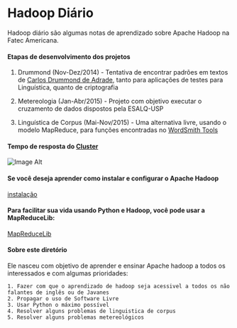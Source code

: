 # Hadoop Diário
Hadoop diário são algumas notas de aprendizado sobre Apache Hadoop na Fatec Americana.

#### Etapas de desenvolvimento dos projetos
	
1. Drummond (Nov-Dez/2014) - Tentativa de encontrar padrões em textos de [Carlos Drummond de Adrade](https://pt.wikipedia.org/wiki/Carlos_Drummond_de_Andrade), tanto para aplicações de testes para Linguística, quanto de criptografia

2. Metereologia (Jan-Abr/2015) - Projeto com objetivo executar o cruzamento de dados dispostos pela ESALQ-USP

3. Linguística de Corpus (Mai-Nov/2015) - Uma alternativa livre, usando o modelo MapReduce, para funções encontradas no [WordSmith Tools](http://www.lexically.net/wordsmith/)

#### Tempo de resposta do [Cluster]()

![Image Alt](http://s11.postimg.org/5fqwgh4n7/python.png)

#### Se você deseja aprender como instalar e configurar o Apache Hadoop

[instalação](https://github.com/z4r4tu5tr4/Hadoop-diario/tree/master/Instalacao)

#### Para facilitar sua vida usando Python e Hadoop, você pode usar a MapReduceLib:

[MapReduceLib](https://github.com/z4r4tu5tr4/MapReduceLib)


#### Sobre este diretório

Ele nasceu com objetivo de aprender e ensinar Apache hadoop a todos os interessados e com algumas prioridades:

	1. Fazer com que o aprendizado de hadoop seja acessivel a todos os não falantes de inglês ou de Javanes
	2. Propagar o uso de Software Livre
	3. Usar Python o máximo possível
	4. Resolver alguns problemas de linguistica de corpus
	5. Resolver alguns problemas metereológicos
